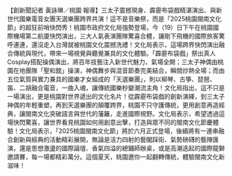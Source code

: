 【創新聞記者 黃詠琳／桃園 報導】三太子震撼現身、霹靂布袋戲精湛演出、與新世代國樂電音女團天選樂團跨界共演！這不是音樂祭，而是「2025桃園閩南文化節」的超狂前哨快閃秀！桃園市政府文化局強勢登場，今（19）日下午在桃園國際機場第二航廈快閃演出，三大人氣表演團隊驚喜合體，讓剛下飛機的國際旅客驚呼連連，還沒走入台灣就被桃園文化震撼洗禮！文化局表示，這場跨界快閃演出融合傳統與現代，帶來一場視覺與聽覺兼具的文化體驗。「霹靂布袋戲」祭出真人Cosplay搭配操偶演出，將百年技藝注入新世代魅力，氣場全開；三太子神偶由桃園在地團隊「聖和舘」操演，神偶舞步與混音節奏完美結合，瞬間炒熱全場；而由五位氣質與實力兼具的國樂才女組成的「天選樂團」，則以柳琴、古箏、琵琶、笛、二胡融合電音，一曲入魂，讓傳統國樂秒變潮流主角！文化局指出，這不只是一場演出，更是桃園對世界遞出的文化名片！從霹靂布袋戲的創新演繹，到三太子神偶的年輕重塑，再到天選樂團的顛覆跨界，桃園不只守護傳統，更用創意再造經典，讓閩南文化突破語言與世代的藩籬，走進國際視野。文化局表示，希望透過這場快閃驚喜，讓世界看見桃園如何用創意出擊，打造與眾不同的閩南文化節慶體驗！文化局表示，「2025桃園閩南文化節」將於六月正式登場，後續將有一連串融合創新與經典的活動精彩展開，無論是活力四射的藝閣踩街、氣勢磅礴的藝陣匯演，還是思想激盪的國際論壇、香氣四溢的總鋪師辦桌，或是高潮迭起的國際龍獅邀請賽，每一場都精彩萬分。這個夏天，桃園邀你一起翻轉傳統，體驗閩南文化新滋味！